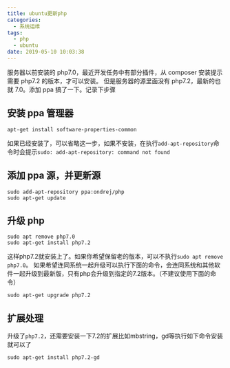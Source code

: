 ```yaml
---
title: ubuntu更新php
categories:
  - 系统运维
tags:
  - php
  - ubuntu
date: 2019-05-10 10:03:38
---
```


服务器以前安装的 php7.0，最近开发任务中有部分插件，从 composer 安装提示需要 php7.2 的版本，才可以安装。
但是服务器的源里面没有 php7.2，最新的也就 7.0。添加 ppa 搞了一下。记录下步骤

## 安装 ppa 管理器

```
apt-get install software-properties-common
```

如果已经安装了，可以省略这一步，如果不安装，在执行`add-apt-repository`命令时会提示`sudo: add-apt-repository: command not found`

## 添加 ppa 源，并更新源

```
sudo add-apt-repository ppa:ondrej/php
sudo apt-get update
```

## 升级 php
```
sudo apt remove php7.0
sudo apt-get install php7.2
```
这样php7.2就安装上了。如果你希望保留老的版本，可以不执行`sudo apt remove php7.0`。
如果希望连同系统一起升级可以执行下面的命令，会连同系统和其他软件一起升级到最新版，只有php会升级到指定的7.2版本。（不建议使用下面的命令）
```
sudo apt-get upgrade php7.2
```

## 扩展处理
升级了`php7.2`，还需要安装一下7.2的扩展比如mbstring，gd等执行如下命令安装就可以了
```
sudo apt-get install php7.2-gd
```

